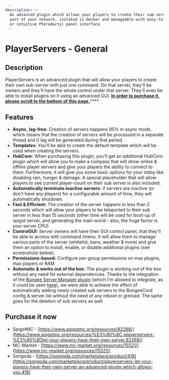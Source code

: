 ```yaml
---
description: >-
  An advanced plugin which allows your players to create their sub-servers as
  part of your network, isolated in Docker and manageable with easy-to-use GUI
  or intuitive Pterodactyl panel interface
---
```


# PlayerServers - General

## Description

PlayerServers is an advanced plugin that will allow your players to create their own sub-server with just one command. On that server, they'll be owners and they'll have the whole control under that server. They'll even be able to install plugins on it using an advanced GUI. [**In order to purchase it, please scroll to the bottom of this page.**](../../#purchase-it-now)****

## Features

* **Async, lag-free:** Creation of servers happens 95% in async mode, which means that the creation of servers will be processed in a separate thread and 0 lag will be generated during that period.
* **Templates:** You'll be able to create the default template which will be used when creating the servers.
* **HubCore:** When purchasing this plugin, you'll get an additional HubCore plugin which will allow you to make a compass that will show online & offline player servers and give your players the ability to connect to them. Furthermore, it will give you some basic options for your lobby like disabling rain, hunger & damage. A special placeholder that will allow players to see current player-count on their sub server is also included.
* **Automatically terminate inactive servers**: if servers are inactive (or don't have any players) for a configurable amount of time, they will automatically shutdown.
* **Fast & Efficient:** The creation of the server happens in less than 2 seconds which will allow your players to be teleported to their sub server in less than 15 seconds (other time will be used for boot-up of spigot server, and generating the main world - also, the huge factor is your server CPU)
* **ControlGUI:** Server owners will have their GUI control panel, that they'll be able to access with command /menu. It will allow them to manage various parts of the server (whitelist, bans, weather & more) and give them an option to install, enable, or disable additional plugins (see screenshots below).
* **Permissions-based:** Configure per-group permissions on max plugins, max players or RAM
* **Automatic & works out of the box:** The plugin is working out of the box without any need for external dependencies. Thanks to the integration of the [Bungee Server Manager plugin](https://www.spigotmc.org/resources/bungeeservermanager.7388/) (which I'm allowed to integrate, as it could be seen [here](https://i.imgur.com/iMT8RAh.png)), we were able to achieve the effect of automatically adding newly created sub servers to the BungeeCord config & server list without the need of any reboot or greload. The same goes for the deletion of sub servers as well.

## Purchase it now

* SpigotMC - [https://www.spigotmc.org/resources/82268/](https://www.spigotmc.org/resources/%E3%80%8C-playerservers-%E3%80%8Dlet-your-players-have-their-own-server.82268/)
* MC-Market - [https://www.mc-market.org/resources/15521/](https://www.mc-market.org/resources/15521/)
* Songoda - [https://songoda.com/marketplace/product/418](https://songoda.com/marketplace/product/playerservers-let-your-players-have-their-own-server-an-advanced-plugin-which-allows-you.418)

